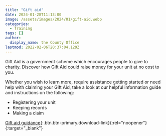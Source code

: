 ```yaml
---
title: "Gift aid"
date: 2024-01-28T11:13:00
image: /assets/images/2024/01/gift-aid.webp
categories:
  - Training
tags: []
author:
  display_name: the County Office
lastmod: 2022-02-06T20:37:04.129Z
---
```

Gift Aid is a government scheme which encourages people to give to charity.  Discover how Gift Aid could raise money for your unit at no cost to you.

Whether you wish to learn more, require assistance getting started or need help with claiming your Gift Aid, take a look at our helpful information guide and instructions on the following:

- Registering your unit
- Keeping records
- Making a claim

[Gift aid guidance](/assets/docs/2024/gift-aid-training-2024.pdf){:.btn.btn-primary.download-link}{:rel="noopener"}{:target="_blank"}
